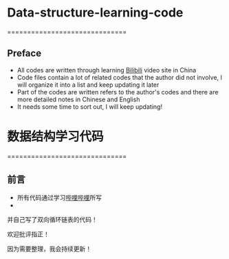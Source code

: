 # Data-structure-learning-code
==============================

## Preface
* All codes are written through learning  [Bilibili](https://www.bilibili.com/video/av21540971?p=5)  video site in China <br>
* Code files contain a lot of related codes that the author did not involve,  I will organize it into a list and keep updating it later <br>
* Part of the codes are written refers to the author's codes and there are more detailed notes in Chinese and English <br>
* It needs some time to sort out, I will keep updating! <br>






# 数据结构学习代码
==============================

## 前言
* 所有代码通过学习[哔哩哔哩](https://www.bilibili.com/video/av21540971?p=5)所写
* 
并自己写了双向循环链表的代码！

欢迎批评指正！




因为需要整理，我会持续更新！

